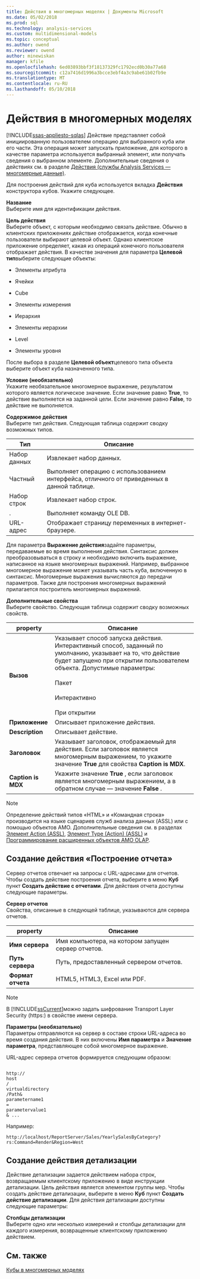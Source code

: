 ```yaml
---
title: Действия в многомерных моделях | Документы Microsoft
ms.date: 05/02/2018
ms.prod: sql
ms.technology: analysis-services
ms.custom: multidimensional-models
ms.topic: conceptual
ms.author: owend
ms.reviewer: owend
author: minewiskan
manager: kfile
ms.openlocfilehash: 6ed03893bbf3f18137329fc1792ecd0b30a77a68
ms.sourcegitcommit: c12a7416d1996a3bcce3ebf4a3c9abe61b02fb9e
ms.translationtype: MT
ms.contentlocale: ru-RU
ms.lasthandoff: 05/10/2018
---
```

# <a name="actions-in-multidimensional-models"></a>Действия в многомерных моделях
[!INCLUDE[ssas-appliesto-sqlas](../../includes/ssas-appliesto-sqlas.md)]
  Действие представляет собой инициированную пользователем операцию для выбранного куба или его части. Эта операция может запускать приложение, для которого в качестве параметра используется выбранный элемент, или получать сведения о выбранном элементе. Дополнительные сведения о действиях см. в разделе [Действия (службы Analysis Services — многомерные данные)](../../analysis-services/multidimensional-models/actions-analysis-services-multidimensional-data.md).  
  
 Для построения действий для куба используется вкладка **Действия** конструктора кубов. Укажите следующее.  
  
 **Название**  
 Выберите имя для идентификации действия.  
  
 **Цель действия**  
 Выберите объект, с которым необходимо связать действие. Обычно в клиентских приложениях действие отображается, когда конечные пользователи выбирают целевой объект. Однако клиентское приложение определяет, какая из операций конечного пользователя отображает действия. В качестве значения для параметра **Целевой тип**выберите следующие объекты:  
  
-   Элементы атрибута  
  
-   Ячейки  
  
-   Cube  
  
-   Элементы измерения  
  
-   Иерархия  
  
-   Элементы иерархии  
  
-   Level  
  
-   Элементы уровня  
  
 После выбора в разделе **Целевой объект**целевого типа объекта выберите объект куба назначенного типа.  
  
 **Условие (необязательно)**  
 Укажите необязательное многомерное выражение, результатом которого является логическое значение. Если значение равно **True**, то действие выполняется на заданной цели. Если значение равно **False**, то действие не выполняется.  
  
 **Содержимое действия**  
 Выберите тип действия. Следующая таблица содержит сводку возможных типов.  
  
|Тип|Описание|  
|----------|-----------------|  
|Набор данных|Извлекает набор данных.|  
|Частный|Выполняет операцию с использованием интерфейса, отличного от приведенных в данной таблице.|  
|Набор строк|Извлекает набор строк.|  
|.|Выполняет команду OLE DB.|  
|URL-адрес|Отображает страницу переменных в интернет-браузере.|  
  
 Для параметра **Выражение действия**задайте параметры, передаваемые во время выполнения действия. Синтаксис должен преобразовываться в строку и необходимо включить выражение, написанное на языке многомерных выражений. Например, выбранное многомерное выражение может указывать часть куба, включенную в синтаксис. Многомерные выражения вычисляются до передачи параметров. Также для построения многомерных выражений прилагается построитель многомерных выражений.  
  
 **Дополнительные свойства**  
 Выберите свойство. Следующая таблица содержит сводку возможных свойств.  
  
|property|Описание|  
|--------------|-----------------|  
|**Вызов**|Указывает способ запуска действия. Интерактивный способ, заданный по умолчанию, указывает на то, что действие будет запущено при открытии пользователем объекта. Допустимые параметры:<br /><br /> Пакет<br /><br /> Интерактивно<br /><br /> При открытии|  
|**Приложение**|Описывает приложение действия.|  
|**Description**|Описывает действие.|  
|**Заголовок**|Указывает заголовок, отображаемый для действия. Если заголовок является многомерным выражением, то укажите значение **True** для свойства **Caption is MDX**.|  
|**Caption is MDX**|Укажите значение **True** , если заголовок является многомерным выражением, а в обратном случае — значение **False** .|  
  
> [!NOTE]  
>  Определение действий типов «HTML» и «Командная строка» производится на языке сценариев служб анализа данных (ASSL) или с помощью объектов AMO. Дополнительные сведения см. в разделах [Элемент Action (ASSL)](../../analysis-services/scripting/objects/action-element-assl.md), [Элемент Type (Action) (ASSL)](../../analysis-services/scripting/properties/type-element-action-assl.md) и [Программирование расширенных объектов AMO OLAP](../../analysis-services/multidimensional-models/analysis-management-objects/programming-amo-olap-advanced-objects.md).  
  
## <a name="creating-a-reporting-action"></a>Создание действия «Построение отчета»  
 Сервер отчетов отвечает на запросы с URL-адресами для отчетов. Чтобы создать действие построения отчета, выберите в меню **Куб** пункт **Создать действие с отчетами**. Для действия отчета доступны следующие параметры.  
  
 **Сервер отчетов**  
 Свойства, описанные в следующей таблице, указываются для сервера отчетов.  
  
|property|Описание|  
|--------------|-----------------|  
|**Имя сервера**|Имя компьютера, на котором запущен сервер отчетов.|  
|**Путь сервера**|Путь, предоставленный сервером отчетов.|  
|**Формат отчета**|HTML5, HTML3, Excel или PDF.|  
  
> [!NOTE]  
>  В [!INCLUDE[ssCurrent](../../includes/sscurrent-md.md)]можно задать шифрование Transport Layer Security (https:) в свойстве имени сервера.  
  
 **Параметры (необязательно)**  
 Параметры отправляются на сервер в составе строки URL-адреса во время создания действия. В них включены **Имя параметра** и **Значение параметра**, представляющее собой многомерное выражение.  
  
 URL-адрес сервера отчетов формируется следующим образом:  
  
```  
  
http://  
host  
/  
virtualdirectory  
/Path&  
parametername1  
=  
parametervalue1  
& ...  
```  
  
 Например:  
  
```  
http://localhost/ReportServer/Sales/YearlySalesByCategory?rs:Command=Render&Region=West  
```  
  
## <a name="creating-a-drillthrough-action"></a>Создание действия детализации  
 Действие детализации задается действием набора строк, возвращаемым клиентскому приложению в виде инструкции детализации. Цель действия является элементом группы мер. Чтобы создать действие детализации, выберите в меню **Куб** пункт **Создать действие детализации**. Для действия детализации доступны следующие параметры:  
  
 **Столбцы детализации**  
 Выберите одно или несколько измерений и столбцы детализации для каждого измерения, возвращенные клиентскому приложению действием.  
  
## <a name="see-also"></a>См. также  
 [Кубы в многомерных моделях](../../analysis-services/multidimensional-models/cubes-in-multidimensional-models.md)  
  
  
